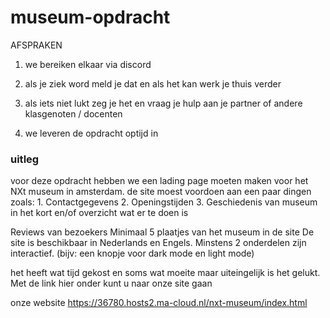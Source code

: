 # museum-opdracht

AFSPRAKEN

1. we bereiken elkaar via discord

2. als je ziek word meld je dat en als het kan werk je thuis verder

3. als iets niet lukt zeg je het en vraag je hulp aan je partner of andere klasgenoten / docenten

4. we leveren de opdracht optijd in


### uitleg
voor deze opdracht hebben we een lading page moeten maken voor het NXt museum in amsterdam. de site moest voordoen aan een paar dingen zoals: 1. Contactgegevens
2.	Openingstijden 
3.	Geschiedenis van museum in het kort en/of overzicht wat er te doen is

Reviews van bezoekers 
Minimaal 5 plaatjes van het museum in de site
De site is beschikbaar in Nederlands en Engels.
Minstens 2 onderdelen zijn interactief. (bijv: een knopje voor dark mode en light mode)

het heeft wat tijd gekost en soms wat moeite maar uiteingelijk is het gelukt. Met de link hier onder kunt u naar onze site gaan

onze website    https://36780.hosts2.ma-cloud.nl/nxt-museum/index.html
